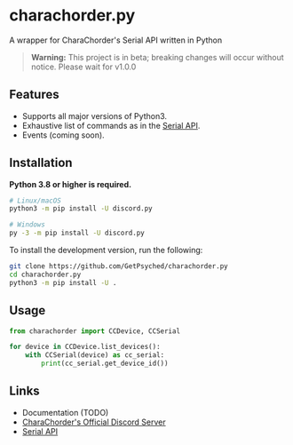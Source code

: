 # charachorder.py

A wrapper for CharaChorder's Serial API written in Python

> **Warning:**
> This project is in beta; breaking changes will occur without notice. Please wait for v1.0.0

## Features

- Supports all major versions of Python3.
- Exhaustive list of commands as in the [Serial API](https://docs.charachorder.com/SerialAPI.html).
- Events (coming soon).

## Installation

**Python 3.8 or higher is required.**

```sh
# Linux/macOS
python3 -m pip install -U discord.py

# Windows
py -3 -m pip install -U discord.py
```

To install the development version, run the following:
```sh
git clone https://github.com/GetPsyched/charachorder.py
cd charachorder.py
python3 -m pip install -U .
```

## Usage

```py
from charachorder import CCDevice, CCSerial

for device in CCDevice.list_devices():
    with CCSerial(device) as cc_serial:
        print(cc_serial.get_device_id())
```

## Links

- Documentation (TODO)
- [CharaChorder's Official Discord Server](https://discord.gg/QZJeZGtznG)
- [Serial API](https://docs.charachorder.com/SerialAPI.html)
